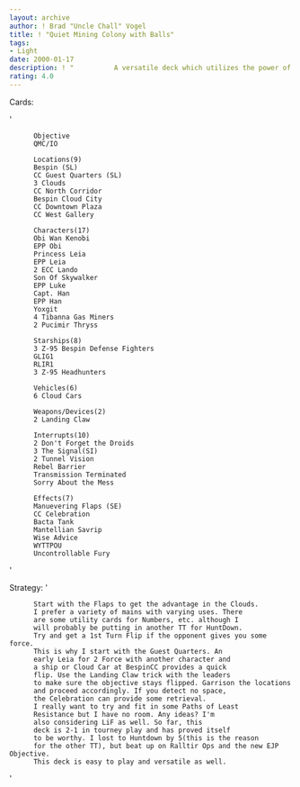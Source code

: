 ```yaml
---
layout: archive
author: ! Brad "Uncle Chall" Vogel
title: ! "Quiet Mining Colony with Balls"
tags:
- Light
date: 2000-01-17
description: ! "	      A versatile deck which utilizes the power of the ECC Objective."
rating: 4.0
---
```

Cards: 

'

	      Objective
	      QMC/IO

	      Locations(9)
	      Bespin (SL)
	      CC Guest Quarters (SL)
	      3 Clouds
	      CC North Corridor
	      Bespin Cloud City
	      CC Downtown Plaza
	      CC West Gallery

	      Characters(17)
	      Obi Wan Kenobi
	      EPP Obi
	      Princess Leia
	      EPP Leia
	      2 ECC Lando
	      Son Of Skywalker
	      EPP Luke
	      Capt. Han
	      EPP Han
	      Yoxgit
	      4 Tibanna Gas Miners
	      2 Pucimir Thryss

	      Starships(8)
	      3 Z-95 Bespin Defense Fighters
	      GLIG1
	      RLIR1
	      3 Z-95 Headhunters

	      Vehicles(6)
	      6 Cloud Cars

	      Weapons/Devices(2)
	      2 Landing Claw

	      Interrupts(10)
	      2 Don't Forget the Droids
	      3 The Signal(SI)
	      2 Tunnel Vision
	      Rebel Barrier
	      Transmission Terminated
	      Sorry About the Mess

	      Effects(7)
	      Manuevering Flaps (SE)
	      CC Celebration
	      Bacta Tank
	      Mantellian Savrip
	      Wise Advice
	      WYTTPOU
	      Uncontrollable Fury


'

Strategy: '






	      Start with the Flaps to get the advantage in the Clouds.
	      I prefer a variety of mains with varying uses. There
	      are some utility cards for Numbers, etc. although I
	      will probably be putting in another TT for HuntDown.
	      Try and get a 1st Turn Flip if the opponent gives you some force.
	      This is why I start with the Guest Quarters. An
	      early Leia for 2 Force with another character and
	      a ship or Cloud Car at BespinCC provides a quick
	      flip. Use the Landing Claw trick with the leaders
	      to make sure the objective stays flipped. Garrison the locations
	      and proceed accordingly. If you detect no space,
	      the Celebration can provide some retrieval.
	      I really want to try and fit in some Paths of Least
	      Resistance but I have no room. Any ideas? I'm
	      also considering LiF as well. So far, this
	      deck is 2-1 in tourney play and has proved itself
	      to be worthy. I lost to Huntdown by 5(this is the reason
	      for the other TT), but beat up on Ralltir Ops and the new EJP Objective.
	      This deck is easy to play and versatile as well.
'